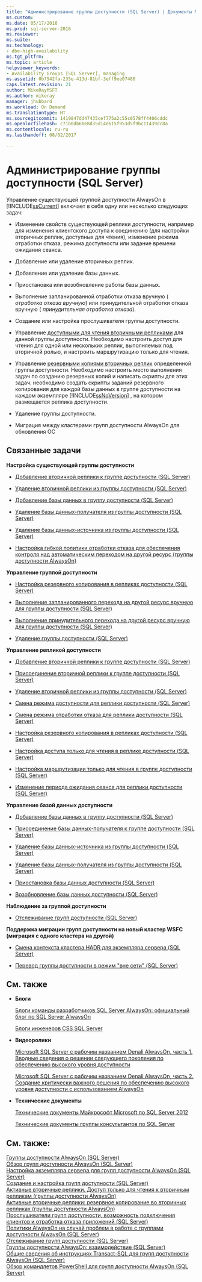 ```yaml
---
title: "Администрирование группы доступности (SQL Server) | Документы Майкрософт"
ms.custom: 
ms.date: 05/17/2016
ms.prod: sql-server-2016
ms.reviewer: 
ms.suite: 
ms.technology:
- dbe-high-availability
ms.tgt_pltfrm: 
ms.topic: article
helpviewer_keywords:
- Availability Groups [SQL Server], managing
ms.assetid: 0b7542fa-235e-413d-81bf-3eff9ee07480
caps.latest.revision: 21
author: MikeRayMSFT
ms.author: mikeray
manager: jhubbard
ms.workload: On Demand
ms.translationtype: HT
ms.sourcegitcommit: 1419847dd47435cef775a2c55c0578ff4406cddc
ms.openlocfilehash: c71b0db60e8d35d14d615f953d5f9bc11439dc8a
ms.contentlocale: ru-ru
ms.lasthandoff: 08/02/2017

---
```

# <a name="administration-of-an-availability-group-sql-server"></a>Администрирование группы доступности (SQL Server)
 Управление существующей группой доступности AlwaysOn в [!INCLUDE[ssCurrent](../../../includes/sscurrent-md.md)] включает в себя одну или несколько следующих задач:  
  
-   Изменение свойств существующей реплики доступности, например для изменения клиентского доступа к соединению (для настройки вторичных реплик, доступных для чтения), изменение режима отработки отказа, режима доступности или задание времени ожидания сеанса.  
  
-   Добавление или удаление вторичных реплик.  
  
-   Добавление или удаление базы данных.  
  
-   Приостановка или возобновление работы базы данных.  
  
-   Выполнение запланированной отработки отказа вручную ( *отработка отказа вручную*) или принудительной отработки отказа вручную ( *принудительная отработка отказа*).  
  
-   Создание или настройка прослушивателя группы доступности.  
  
-   Управление [доступными для чтения вторичными репликами](../../../database-engine/availability-groups/windows/active-secondaries-readable-secondary-replicas-always-on-availability-groups.md) для данной группы доступности. Необходимо настроить доступ для чтения для одной или нескольких реплик, выполняемых под вторичной ролью, и настроить маршрутизацию только для чтения.  
  
-   Управление [резервными копиями вторичных реплик](../../../database-engine/availability-groups/windows/active-secondaries-backup-on-secondary-replicas-always-on-availability-groups.md) определенной группы доступности. Необходимо настроить место выполнения задач по созданию резервных копий и написать скрипты для этих задач. необходимо создать скрипты заданий резервного копирования для каждой базы данных в группе доступности на каждом экземпляре [!INCLUDE[ssNoVersion](../../../includes/ssnoversion-md.md)] , на котором размещается реплика доступности.  
  
-   Удаление группы доступности.  
  
-   Миграция между кластерами групп доступности AlwaysOn для обновления ОС  
  
##  <a name="RelatedTasks"></a> Связанные задачи  
 **Настройка существующей группы доступности**  
  
-   [Добавление вторичной реплики к группе доступности (SQL Server)](../../../database-engine/availability-groups/windows/add-a-secondary-replica-to-an-availability-group-sql-server.md)  
  
-   [Удаление вторичной реплики из группы доступности (SQL Server)](../../../database-engine/availability-groups/windows/remove-a-secondary-replica-from-an-availability-group-sql-server.md)  
  
-   [Добавление базы данных в группу доступности (SQL Server)](../../../database-engine/availability-groups/windows/availability-group-add-a-database.md)  
  
-   [Удаление базы данных-получателя из группы доступности (SQL Server)](../../../database-engine/availability-groups/windows/remove-a-secondary-database-from-an-availability-group-sql-server.md)  
  
-   [Удаление базы данных-источника из группы доступности (SQL Server)](../../../database-engine/availability-groups/windows/remove-a-primary-database-from-an-availability-group-sql-server.md)  
  
-   [Настройка гибкой политики отработки отказа для обеспечения контроля над автоматическим переходом на другой ресурс (группы доступности AlwaysOn)](../../../database-engine/availability-groups/windows/configure-flexible-automatic-failover-policy.md)  
  
 **Управление группой доступности**  
  
-   [Настройка резервного копирования в репликах доступности (SQL Server)](../../../database-engine/availability-groups/windows/configure-backup-on-availability-replicas-sql-server.md)  
  
-   [Выполнение запланированного перехода на другой ресурс вручную для группы доступности (SQL Server)](../../../database-engine/availability-groups/windows/perform-a-planned-manual-failover-of-an-availability-group-sql-server.md)  
  
-   [Выполнение принудительного перехода на другой ресурс вручную для группы доступности (SQL Server)](../../../database-engine/availability-groups/windows/perform-a-forced-manual-failover-of-an-availability-group-sql-server.md)  
  
-   [Удаление группы доступности (SQL Server)](../../../database-engine/availability-groups/windows/remove-an-availability-group-sql-server.md)  
  
 **Управление репликой доступности**  
  
-   [Добавление вторичной реплики к группе доступности (SQL Server)](../../../database-engine/availability-groups/windows/add-a-secondary-replica-to-an-availability-group-sql-server.md)  
  
-   [Присоединение вторичной реплики к группе доступности (SQL Server)](../../../database-engine/availability-groups/windows/join-a-secondary-replica-to-an-availability-group-sql-server.md)  
  
-   [Удаление вторичной реплики из группы доступности (SQL Server)](../../../database-engine/availability-groups/windows/remove-a-secondary-replica-from-an-availability-group-sql-server.md)  
  
-   [Смена режима доступности для реплики доступности (SQL Server)](../../../database-engine/availability-groups/windows/change-the-availability-mode-of-an-availability-replica-sql-server.md)  
  
-   [Смена режима отработки отказа для реплики доступности (SQL Server)](../../../database-engine/availability-groups/windows/change-the-failover-mode-of-an-availability-replica-sql-server.md)  
  
-   [Настройка резервного копирования в репликах доступности (SQL Server)](../../../database-engine/availability-groups/windows/configure-backup-on-availability-replicas-sql-server.md)  
  
-   [Настройка доступа только для чтения в реплике доступности (SQL Server)](../../../database-engine/availability-groups/windows/configure-read-only-access-on-an-availability-replica-sql-server.md)  
  
-   [Настройка маршрутизации только для чтения в группе доступности (SQL Server)](../../../database-engine/availability-groups/windows/configure-read-only-routing-for-an-availability-group-sql-server.md)  
  
-   [Изменение периода ожидания сеанса для реплики доступности (SQL Server)](../../../database-engine/availability-groups/windows/change-the-session-timeout-period-for-an-availability-replica-sql-server.md)  
  
 **Управление базой данных доступности**  
  
-   [Добавление базы данных в группу доступности (SQL Server)](../../../database-engine/availability-groups/windows/availability-group-add-a-database.md)  
  
-   [Присоединение базы данных-получателя к группе доступности (SQL Server)](../../../database-engine/availability-groups/windows/join-a-secondary-database-to-an-availability-group-sql-server.md)  
  
-   [Удаление базы данных-источника из группы доступности (SQL Server)](../../../database-engine/availability-groups/windows/remove-a-primary-database-from-an-availability-group-sql-server.md)  
  
-   [Удаление базы данных-получателя из группы доступности (SQL Server)](../../../database-engine/availability-groups/windows/remove-a-secondary-database-from-an-availability-group-sql-server.md)  
  
-   [Приостановка базы данных доступности (SQL Server)](../../../database-engine/availability-groups/windows/suspend-an-availability-database-sql-server.md)  
  
-   [Возобновление базы данных доступности (SQL Server)](../../../database-engine/availability-groups/windows/resume-an-availability-database-sql-server.md)  
  
 **Наблюдение за группой доступности**  
  
-   [Отслеживание групп доступности (SQL Server)](../../../database-engine/availability-groups/windows/monitoring-of-availability-groups-sql-server.md)  
  
 **Поддержка миграции групп доступности на новый кластер WSFC (миграция с одного кластера на другой)**  
  
-   [Смена контекста кластера HADR для экземпляра сервера (SQL Server)](../../../database-engine/availability-groups/windows/change-the-hadr-cluster-context-of-server-instance-sql-server.md)  
  
-   [Перевод группы доступности в режим "вне сети" (SQL Server)](../../../database-engine/availability-groups/windows/take-an-availability-group-offline-sql-server.md)  
  
##  <a name="RelatedContent"></a> См. также  
  
-   **Блоги**  
  
     [Блоги команды разработчиков SQL Server AlwaysOn: официальный блог по SQL Server AlwaysOn](https://blogs.msdn.microsoft.com/sqlalwayson/)  
  
     [Блоги инженеров CSS SQL Server](http://blogs.msdn.com/b/psssql/)  
  
-   **Видеоролики**  
  
     [Microsoft SQL Server с рабочим названием Denali AlwaysOn, часть 1. Вводные сведения о решении следующего поколения по обеспечению высокого уровня доступности](http://channel9.msdn.com/Events/TechEd/NorthAmerica/2011/DBI302)  
  
     [Microsoft SQL Server с рабочим названием Denali AlwaysOn, часть 2. Создание критически важного решения по обеспечению высокого уровня доступности с использованием AlwaysOn](http://channel9.msdn.com/Events/TechEd/NorthAmerica/2011/DBI404)  
  
-   **Технические документы**  
  
     [Технические документы Майкрософт Microsoft по SQL Server 2012](http://msdn.microsoft.com/library/hh403491.aspx)  
  
     [Технические документы группы консультантов по SQL Server](http://sqlcat.com/)  
  
## <a name="see-also"></a>См. также:  
 [Группы доступности AlwaysOn (SQL Server)](../../../database-engine/availability-groups/windows/always-on-availability-groups-sql-server.md)   
 [Обзор групп доступности AlwaysOn (SQL Server)](../../../database-engine/availability-groups/windows/overview-of-always-on-availability-groups-sql-server.md)   
 [Настройка экземпляра сервера для групп доступности AlwaysOn (SQL Server)](../../../database-engine/availability-groups/windows/configuration-of-a-server-instance-for-always-on-availability-groups-sql-server.md)   
 [Создание и настройка групп доступности (SQL Server)](../../../database-engine/availability-groups/windows/creation-and-configuration-of-availability-groups-sql-server.md)   
 [Активные вторичные реплики. Доступ только для чтения к вторичным репликам (группы доступности AlwaysOn)](../../../database-engine/availability-groups/windows/active-secondaries-readable-secondary-replicas-always-on-availability-groups.md)   
 [Активные вторичные реплики: резервное копирование во вторичных репликах (группы доступности AlwaysOn)](../../../database-engine/availability-groups/windows/active-secondaries-backup-on-secondary-replicas-always-on-availability-groups.md)   
 [Прослушиватели групп доступности, возможность подключения клиентов и отработка отказа приложений (SQL Server)](../../../database-engine/availability-groups/windows/listeners-client-connectivity-application-failover.md)   
 [Политики AlwaysOn на случай проблем в работе с группами доступности AlwaysOn (SQL Server)](../../../database-engine/availability-groups/windows/always-on-policies-for-operational-issues-always-on-availability.md)   
 [Отслеживание групп доступности (SQL Server)](../../../database-engine/availability-groups/windows/monitoring-of-availability-groups-sql-server.md)   
 [Группы доступности AlwaysOn: взаимодействие (SQL Server)](../../../database-engine/availability-groups/windows/always-on-availability-groups-interoperability-sql-server.md)   
 [Общие сведения об инструкциях Transact-SQL для групп доступности AlwaysOn (SQL Server)](../../../database-engine/availability-groups/windows/transact-sql-statements-for-always-on-availability-groups.md)   
 [Обзор командлетов PowerShell для групп доступности AlwaysOn (SQL Server)](../../../database-engine/availability-groups/windows/overview-of-powershell-cmdlets-for-always-on-availability-groups-sql-server.md)  
  
   

